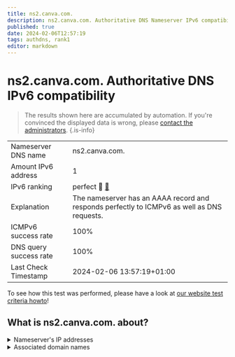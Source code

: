 ```yaml
---
title: ns2.canva.com.
description: ns2.canva.com. Authoritative DNS Nameserver IPv6 compatibility
published: true
date: 2024-02-06T12:57:19
tags: authdns, rank1
editor: markdown
---
```


# ns2.canva.com. Authoritative DNS IPv6 compatibility

> The results shown here are accumulated by automation. If you're convinced the displayed data is wrong, please [contact the administrators](/howto/chat). 
{.is-info}




|   |   |
| - | - |
| Nameserver DNS name | ns2.canva.com.
| Amount IPv6 address | 1
| IPv6 ranking | perfect :1st_place_medal: [🔗](/howto/ranking) |
| Explanation | The nameserver has an AAAA record and responds perfectly to ICMPv6 as well as DNS requests. |
| ICMPv6 success rate | 100%|
| DNS query success rate | 100% |
| Last Check Timestamp | 2024-02-06 13:57:19+01:00 |

To see how this test was performed, please have a look at [our website test criteria howto](/howto/testcriteria/authdns)!


## What is ns2.canva.com. about?




<details>
<summary>Nameserver's IP addresses</summary>

2400:cb00:2049:1::a29f:166

</details>



<details>
<summary>Associated domain names</summary>

www.canva.com

</details>
